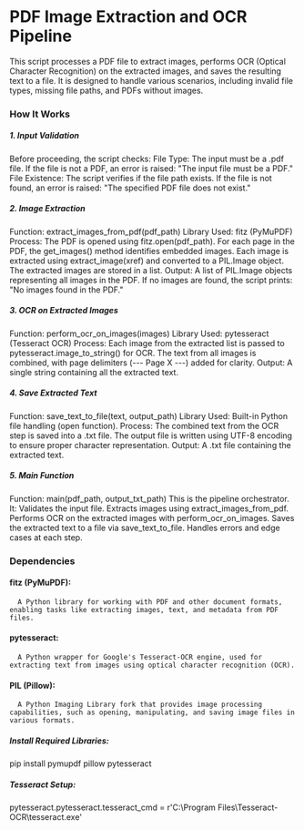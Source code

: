 # PDF Image Extraction and OCR Pipeline
This script processes a PDF file to extract images, performs OCR (Optical Character Recognition) on the extracted images, and saves the resulting text to a file. It is designed to handle various scenarios, including invalid file types, missing file paths, and PDFs without images.

### How It Works

##### 1. Input Validation
Before proceeding, the script checks:
File Type: The input must be a .pdf file. If the file is not a PDF, an error is raised:
                      "The input file must be a PDF."
File Existence: The script verifies if the file path exists. If the file is not found, an error is raised:
                      "The specified PDF file does not exist."

##### 2. Image Extraction
Function: extract_images_from_pdf(pdf_path)
Library Used: fitz (PyMuPDF)
Process:
The PDF is opened using fitz.open(pdf_path).
For each page in the PDF, the get_images() method identifies embedded images.
Each image is extracted using extract_image(xref) and converted to a PIL.Image object.
The extracted images are stored in a list.
Output: A list of PIL.Image objects representing all images in the PDF.
If no images are found, the script prints:
"No images found in the PDF."

##### 3. OCR on Extracted Images
Function: perform_ocr_on_images(images)
Library Used: pytesseract (Tesseract OCR)
Process:
Each image from the extracted list is passed to pytesseract.image_to_string() for OCR.
The text from all images is combined, with page delimiters (--- Page X ---) added for clarity.
Output: A single string containing all the extracted text.

##### 4. Save Extracted Text
Function: save_text_to_file(text, output_path)
Library Used: Built-in Python file handling (open function).
Process:
The combined text from the OCR step is saved into a .txt file.
The output file is written using UTF-8 encoding to ensure proper character representation.
Output: A .txt file containing the extracted text.

##### 5. Main Function
Function: main(pdf_path, output_txt_path)
This is the pipeline orchestrator. It:
Validates the input file.
Extracts images using extract_images_from_pdf.
Performs OCR on the extracted images with perform_ocr_on_images.
Saves the extracted text to a file via save_text_to_file.
Handles errors and edge cases at each step.



### Dependencies
#### fitz (PyMuPDF):
      A Python library for working with PDF and other document formats, enabling tasks like extracting images, text, and metadata from PDF files.
#### pytesseract:
      A Python wrapper for Google's Tesseract-OCR engine, used for extracting text from images using optical character recognition (OCR).
#### PIL (Pillow):
      A Python Imaging Library fork that provides image processing capabilities, such as opening, manipulating, and saving image files in various formats.

##### Install Required Libraries:
pip install pymupdf pillow pytesseract

##### Tesseract Setup:
pytesseract.pytesseract.tesseract_cmd = r'C:\Program Files\Tesseract-OCR\tesseract.exe'
